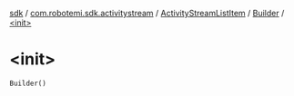 [sdk](../../../index.md) / [com.robotemi.sdk.activitystream](../../index.md) / [ActivityStreamListItem](../index.md) / [Builder](index.md) / [&lt;init&gt;](./-init-.md)

# &lt;init&gt;

`Builder()`